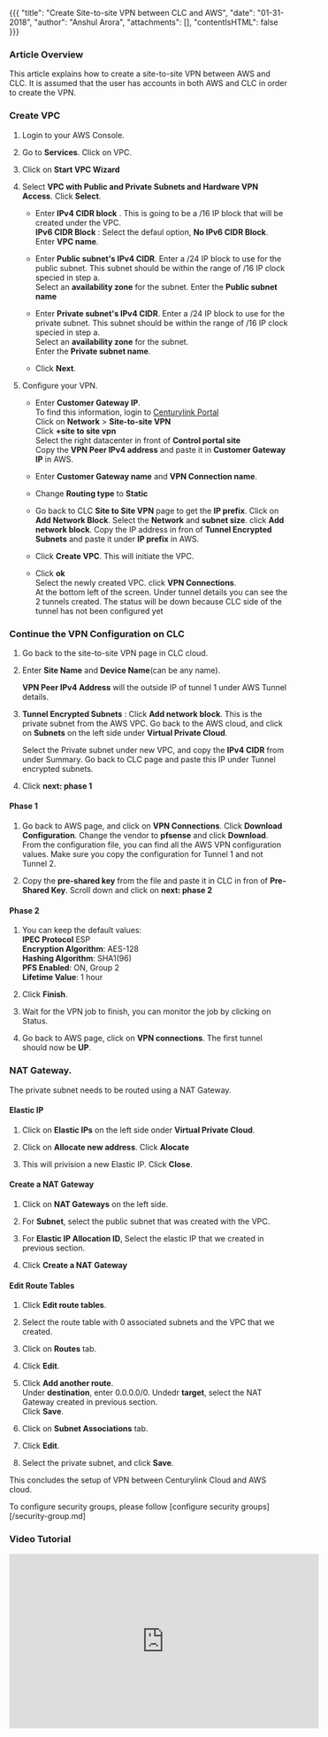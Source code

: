 {{{
  "title": "Create Site-to-site VPN between CLC and AWS",
  "date": "01-31-2018",
  "author": "Anshul Arora",
  "attachments": [],
  "contentIsHTML": false
}}}

### Article Overview
This article explains how to create a site-to-site VPN between AWS and CLC. It is assumed that the user has accounts in both AWS and CLC in order to create the VPN.

### Create VPC  
1. Login to your AWS Console.

2. Go to **Services**. Click on VPC.

3. Click on **Start VPC Wizard**  

4. Select **VPC with Public and Private Subnets and Hardware VPN Access**. Click **Select**.     
   * Enter **IPv4 CIDR block** . This is going to be a /16 IP block that will be created under the VPC.   
     **IPv6 CIDR Block** : Select the defaul option, **No IPv6 CIDR Block**.  
     Enter **VPC name**.  
       
   * Enter **Public subnet's IPv4 CIDR**. Enter a /24 IP block to use for the public subnet. This subnet should be within the range of        /16 IP clock specied in step a.  
     Select an **availability zone** for the subnet. 
     Enter the **Public subnet name**
       
   * Enter **Private subnet's IPv4 CIDR**. Enter a /24 IP block to use for the private subnet. This subnet should be within the range        of /16 IP clock specied in step a.  
     Select an **availability zone** for the subnet.   
     Enter the **Private subnet name**.
     
   * Click **Next**.
     
5. Configure your VPN.  
   * Enter **Customer Gateway IP**.   
     To find this information, login to [Centurylink Portal](https://control.ctl.io/)   
     Click on **Network** > **Site-to-site VPN**  
     Click **+site to site vpn**  
     Select the right datacenter in front of **Control portal site**  
     Copy the **VPN Peer IPv4 address** and paste it in **Customer Gateway IP** in AWS.
   
   * Enter **Customer Gateway name** and **VPN Connection name**.  
   
   * Change **Routing type** to **Static**
   
   * Go back to CLC **Site to Site VPN** page to get the **IP prefix**.
     Click on **Add Network Block**. Select the **Network** and **subnet size**. click **Add network block**.
     Copy the IP address in fron of **Tunnel Encrypted Subnets** and paste it under **IP prefix** in AWS.  
      
   * Click **Create VPC**. This will initiate the VPC.
   
   * Click **ok**  
     Select the newly created VPC.
     click **VPN Connections**.  
     At the bottom left of the screen. Under tunnel details you can see the 2 tunnels created. The status will be down because CLC side      of the tunnel has not been configured yet

### Continue the VPN Configuration on CLC
1. Go back to the site-to-site VPN page in CLC cloud.

2. Enter **Site Name** and **Device Name**(can be any name).  

   **VPN Peer IPv4 Address** will the outside IP of tunnel 1 under AWS Tunnel details.  

3. **Tunnel Encrypted Subnets** : Click **Add network block**. This is the private subnet from the AWS VPC. Go back to the AWS cloud, and click on **Subnets** on the left side under **Virtual Private Cloud**.  

   Select the Private subnet under new VPC, and copy the **IPv4 CIDR** from under Summary. Go back to CLC page and paste this IP under      Tunnel encrypted subnets.   

4. Click **next: phase 1**   

#### Phase 1
1. Go back to AWS page, and click on **VPN Connections**. Click **Download Configuration**. Change the vendor to **pfsense** and click **Download**. From the configuration file, you can find all the AWS VPN configuration values. Make sure you copy the configuration for Tunnel 1 and not Tunnel 2.  

2. Copy the **pre-shared key** from the file and paste it in CLC in fron of **Pre-Shared Key**. Scroll down and click on **next: phase 2**

#### Phase 2  
1. You can keep the default values:  
**IPEC Protocol** ESP  
**Encryption Algorithm**: AES-128   
**Hashing Algorithm**: SHA1(96)    
**PFS Enabled**: ON, Group 2  
**Lifetime Value**: 1 hour  

2. Click **Finish**.  

3. Wait for the VPN job to finish, you can monitor the job by clicking on Status.  

4. Go back to AWS page, click on **VPN connections**. The first tunnel should now be **UP**.  

### NAT Gateway.
The private subnet needs to be routed using a NAT Gateway.

#### Elastic IP
1. Click on **Elastic IPs** on the left side onder **Virtual Private Cloud**.  

2. Click on **Allocate new address**.  Click **Alocate**  

3. This will privision a new Elastic IP. Click **Close**. 

#### Create a NAT Gateway
1. Click on **NAT Gateways** on the left side.  

2. For **Subnet**, select the public subnet that was created with the VPC.  

3. For **Elastic IP Allocation ID**, Select the elastic IP that we created in previous section.  

4. Click **Create a NAT Gateway**

#### Edit Route Tables
1. Click **Edit route tables**.  

2. Select the route table with 0 associated subnets and the VPC that we created.  

3. Click on **Routes** tab.  

4. Click **Edit**.  

5. Click **Add another route**.  
   Under **destination**, enter 0.0.0.0/0. Undedr **target**, select the NAT Gateway created in previous section.  
   Click **Save**.  
   
6. Click on **Subnet Associations** tab.  

7. Click **Edit**.  

8. Select the private subnet, and click **Save**.  

This concludes the setup of VPN between Centurylink Cloud and AWS cloud.

To configure security groups, please follow [configure security groups][/security-group.md]

### Video Tutorial  
<iframe width="560" height="315" src="https://www.youtube.com/embed/BcRTgbuj2Fo" frameborder="0" allow="autoplay; encrypted-media" allowfullscreen></iframe>
